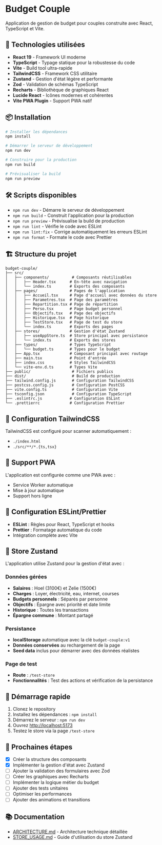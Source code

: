 # Budget Couple

Application de gestion de budget pour couples construite avec React, TypeScript et Vite.

## 🚀 Technologies utilisées

- **React 19** - Framework UI moderne
- **TypeScript** - Typage statique pour la robustesse du code
- **Vite** - Build tool ultra-rapide
- **TailwindCSS** - Framework CSS utilitaire
- **Zustand** - Gestion d'état légère et performante
- **Zod** - Validation de schémas TypeScript
- **Recharts** - Bibliothèque de graphiques React
- **Lucide React** - Icônes modernes et cohérentes
- **Vite PWA Plugin** - Support PWA natif

## 📦 Installation

```bash
# Installer les dépendances
npm install

# Démarrer le serveur de développement
npm run dev

# Construire pour la production
npm run build

# Prévisualiser la build
npm run preview
```

## 🛠️ Scripts disponibles

- `npm run dev` - Démarre le serveur de développement
- `npm run build` - Construit l'application pour la production
- `npm run preview` - Prévisualise la build de production
- `npm run lint` - Vérifie le code avec ESLint
- `npm run lint:fix` - Corrige automatiquement les erreurs ESLint
- `npm run format` - Formate le code avec Prettier

## 🏗️ Structure du projet

```
budget-couple/
├── src/
│   ├── components/          # Composants réutilisables
│   │   ├── Header.tsx      # En-tête avec navigation
│   │   └── index.ts        # Exports des composants
│   ├── pages/              # Pages de l'application
│   │   ├── Accueil.tsx     # Page d'accueil avec données du store
│   │   ├── Parametres.tsx  # Page des paramètres
│   │   ├── Repartition.tsx # Page de répartition
│   │   ├── Perso.tsx       # Page budget personnel
│   │   ├── Objectifs.tsx   # Page des objectifs
│   │   ├── Historique.tsx  # Page historique
│   │   ├── TestStore.tsx   # Page de test du store
│   │   └── index.ts        # Exports des pages
│   ├── stores/             # Gestion d'état Zustand
│   │   ├── useAppStore.ts  # Store principal avec persistance
│   │   └── index.ts        # Exports des stores
│   ├── types/              # Types TypeScript
│   │   └── budget.ts       # Types pour le budget
│   ├── App.tsx             # Composant principal avec routage
│   ├── main.tsx            # Point d'entrée
│   ├── index.css           # Styles TailwindCSS
│   └── vite-env.d.ts       # Types Vite
├── public/                  # Fichiers publics
├── dist/                    # Build de production
├── tailwind.config.js       # Configuration TailwindCSS
├── postcss.config.js        # Configuration PostCSS
├── vite.config.ts           # Configuration Vite
├── tsconfig.json            # Configuration TypeScript
├── .eslintrc.js            # Configuration ESLint
└── .prettierrc             # Configuration Prettier
```

## 🎨 Configuration TailwindCSS

TailwindCSS est configuré pour scanner automatiquement :
- `./index.html`
- `./src/**/*.{ts,tsx}`

## 📱 Support PWA

L'application est configurée comme une PWA avec :
- Service Worker automatique
- Mise à jour automatique
- Support hors ligne

## 🔧 Configuration ESLint/Prettier

- **ESLint** : Règles pour React, TypeScript et hooks
- **Prettier** : Formatage automatique du code
- Intégration complète avec Vite

## 🏪 Store Zustand

L'application utilise Zustand pour la gestion d'état avec :

### Données gérées
- **Salaires** : Hoel (3100€) et Zelie (1500€)
- **Charges** : Loyer, électricité, eau, internet, courses
- **Budgets personnels** : Séparés par personne
- **Objectifs** : Épargne avec priorité et date limite
- **Historique** : Toutes les transactions
- **Épargne commune** : Montant partagé

### Persistance
- **localStorage** automatique avec la clé `budget-couple:v1`
- **Données conservées** au rechargement de la page
- **Seed data** inclus pour démarrer avec des données réalistes

### Page de test
- **Route** : `/test-store`
- **Fonctionnalités** : Test des actions et vérification de la persistance

## 🚀 Démarrage rapide

1. Clonez le repository
2. Installez les dépendances : `npm install`
3. Démarrez le serveur : `npm run dev`
4. Ouvrez [http://localhost:5173](http://localhost:5173)
5. Testez le store via la page `/test-store`

## 📝 Prochaines étapes

- [x] Créer la structure des composants
- [x] Implémenter la gestion d'état avec Zustand
- [ ] Ajouter la validation des formulaires avec Zod
- [ ] Créer les graphiques avec Recharts
- [ ] Implémenter la logique métier du budget
- [ ] Ajouter des tests unitaires
- [ ] Optimiser les performances
- [ ] Ajouter des animations et transitions

## 📚 Documentation

- [ARCHITECTURE.md](./ARCHITECTURE.md) - Architecture technique détaillée
- [STORE_USAGE.md](./STORE_USAGE.md) - Guide d'utilisation du store Zustand
